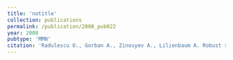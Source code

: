 ```yaml
---
title: 'notitle'
collection: publications
permalink: /publication/2008_pub022
year: 2008
pubtype: 'MMN'
citation: 'Radulescu O., Gorban A., Zinovyev A., Lilienbaum A. Robust simplifications of multiscale biochemical networks. 2008. <i>BMC Systems Biology</i> <b>2</b>:86. '
---
```

